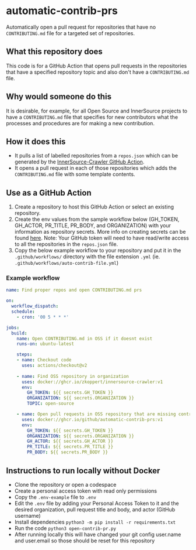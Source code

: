 # automatic-contrib-prs
Automatically open a pull request for repositories that have no `CONTRIBUTING.md` file for a targeted set of repositories.

## What this repository does
This code is for a GitHub Action that opens pull requests in the repositories that have a specified repository topic and also don't have a `CONTRIBUTING.md` file.

## Why would someone do this
It is desirable, for example, for all Open Source and InnerSource projects to have a `CONTRIBUTING.md` file that specifies for new contributors what the processes and procedures are for making a new contribution.

## How it does this
- It pulls a list of labelled repositories from a `repos.json` which can be generated by the [InnerSource-Crawler GitHub Action](https://github.com/marketplace/actions/innersource-crawler).
- It opens a pull request in each of those repositories which adds the `CONTRIBUTING.md` file with some template contents.

## Use as a GitHub Action

1. Create a repository to host this GitHub Action or select an existing repository.
1. Create the env values from the sample workflow below (GH_TOKEN, GH_ACTOR, PR_TITLE, PR_BODY, and ORGANIZATION) with your information as repository secrets. More info on creating secrets can be found [here](https://docs.github.com/en/actions/security-guides/encrypted-secrets).
Note: Your GitHub token will need to have read/write access to all the repositories in the `repos.json` file.
1. Copy the below example workflow to your repository and put it in the `.github/workflows/` directory with the file extension `.yml` (ie. `.github/workflows/auto-contrib-file.yml`)

### Example workflow
```yaml
name: Find proper repos and open CONTRIBUTING.md prs

on:
  workflow_dispatch:
  schedule:
    - cron: '00 5 * * *'

jobs:
  build:
    name: Open CONTRIBUTING.md in OSS if it doesnt exist
    runs-on: ubuntu-latest

    steps:
    - name: Checkout code
      uses: actions/checkout@v2
    
    - name: Find OSS repository in organization
      uses: docker://ghcr.io/zkoppert/innersource-crawler:v1
      env:
        GH_TOKEN: ${{ secrets.GH_TOKEN }}
        ORGANIZATION: ${{ secrets.ORGANIZATION }}
        TOPIC: open-source

    - name: Open pull requests in OSS repository that are missing contrib files
      uses: docker://ghcr.io/github/automatic-contrib-prs:v1
      env:
        GH_TOKEN: ${{ secrets.GH_TOKEN }}
        ORGANIZATION: ${{ secrets.ORGANIZATION }}
        GH_ACTOR: ${{ secrets.GH_ACTOR }}
        PR_TITLE: ${{ secrets.PR_TITLE }}
        PR_BODY: ${{ secrets.PR_BODY }}
```

## Instructions to run locally without Docker
- Clone the repository or open a codespace
- Create a personal access token with read only permissions
- Copy the `.env-example` file to `.env`
- Edit the `.env` file by adding your Personal Access Token to it and the desired organization, pull request title and body, and actor (GitHub username)
- Install dependencies `python3 -m pip install -r requirements.txt`
- Run the code `python3 open-contrib-pr.py`
- After running locally this will have changed your git config user.name and user.email so those should be reset for this repository
